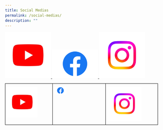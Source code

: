 ```yaml
---
title: Social Medias
permalink: /social-medias/
description: ""
---
```

<a href="https://www.youtube.com/channel/UCbOcdm96pv8lWQ-psfGSpbQ/featured">
<img style="width:30%" alt="youtube" src="/images/youtube.jpg">
</a>

<a href="https://www.facebook.com/RiversideSS/">
<img style="width:30%" alt="facebook" src="/images/facebook-logo.png">
</a>

<a href="https://www.instagram.com/riversidesecondaryschool/">
<img style="width:30%" alt="instagram" src="/images/insta%20logo.jpeg">
</a>

<style type="text/css">
.tg  {border-collapse:collapse;border-spacing:0;}
.tg td{border-color:black;border-style:solid;border-width:1px;font-family:Arial, sans-serif;font-size:14px;
  overflow:hidden;padding:10px 5px;word-break:normal;}
.tg th{border-color:black;border-style:solid;border-width:1px;font-family:Arial, sans-serif;font-size:14px;
  font-weight:normal;overflow:hidden;padding:10px 5px;word-break:normal;}
.tg .tg-0lax{text-align:left;vertical-align:top}
</style>
<table class="tg">
<thead>
  <tr>
    <td class="tg-0lax"><a href="https://www.youtube.com/channel/UCbOcdm96pv8lWQ-psfGSpbQ/featured">
<img style="width:70%" alt="youtube" src="/images/youtube.jpg">
</a></td>
    <td class="tg-0lax"><a href="https://www.facebook.com/RiversideSS/">
<img style="width:25%" alt="facebook" src="/images/facebook-logo.png">
</a></td>
    <td class="tg-0lax"><a href="https://www.instagram.com/riversidesecondaryschool/">
<img style="width:70%" alt="instagram" src="/images/insta%20logo.jpeg">
</a>
</td>
  </tr>
</thead>
</table>